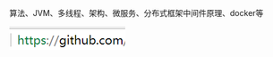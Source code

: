 
算法、JVM、多线程、架构、微服务、分布式框架中间件原理、docker等

![image](https://github.com/bertcodes/ability/blob/master/testUploadImg.png)
